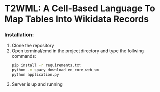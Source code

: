 # T2WML: A Cell-Based Language To Map Tables Into Wikidata Records
### Installation:
1. Clone the repository
2. Open terminal/cmd in the project directory and type the follwing commands:
    ```sh
    pip install -r requirements.txt
    python -m spacy download en_core_web_sm
    python application.py
    ```
3. Server is up and running
